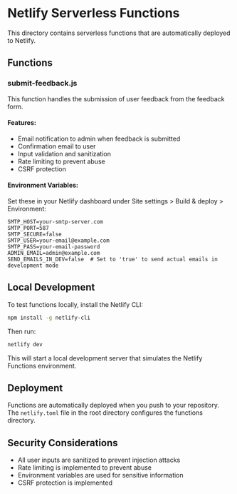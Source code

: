 # Netlify Serverless Functions

This directory contains serverless functions that are automatically deployed to Netlify.

## Functions

### submit-feedback.js

This function handles the submission of user feedback from the feedback form.

#### Features:
- Email notification to admin when feedback is submitted
- Confirmation email to user
- Input validation and sanitization
- Rate limiting to prevent abuse
- CSRF protection

#### Environment Variables:

Set these in your Netlify dashboard under Site settings > Build & deploy > Environment:

```
SMTP_HOST=your-smtp-server.com
SMTP_PORT=587
SMTP_SECURE=false
SMTP_USER=your-email@example.com
SMTP_PASS=your-email-password
ADMIN_EMAIL=admin@example.com
SEND_EMAILS_IN_DEV=false  # Set to 'true' to send actual emails in development mode
```

## Local Development

To test functions locally, install the Netlify CLI:

```bash
npm install -g netlify-cli
```

Then run:

```bash
netlify dev
```

This will start a local development server that simulates the Netlify Functions environment.

## Deployment

Functions are automatically deployed when you push to your repository. The `netlify.toml` file in the root directory configures the functions directory.

## Security Considerations

- All user inputs are sanitized to prevent injection attacks
- Rate limiting is implemented to prevent abuse
- Environment variables are used for sensitive information
- CSRF protection is implemented
